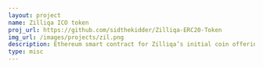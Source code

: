 ```yaml
---
layout: project
name: Zilliqa ICO token
proj_url: https://github.com/sidthekidder/Zilliqa-ERC20-Token
img_url: /images/projects/zil.png
description: Ethereum smart contract for Zilliqa’s initial coin offering
type: misc
---
```

